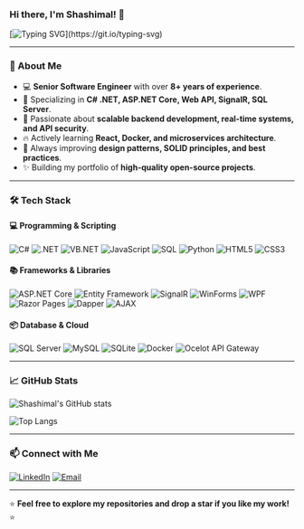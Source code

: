 ### Hi there, I'm Shashimal! 👋

[![Typing SVG](https://readme-typing-svg.herokuapp.com?font=Roboto&size=24&pause=1000&color=FF5733&width=700&lines=Senior+Software+Engineer+%7C+C%23+%7C+ASP.NET+%7C+React+%7C+SQL;Passionate+about+Building+Scalable+and+Efficient+Software;Always+Learning+and+Improving!)](https://git.io/typing-svg)

---

### 🚀 About Me

- 💻 **Senior Software Engineer** with over **8+ years of experience**.
- 🔧 Specializing in **C# .NET, ASP.NET Core, Web API, SignalR, SQL Server**.
- 🎯 Passionate about **scalable backend development, real-time systems, and API security**.
- 🔥 Actively learning **React, Docker, and microservices architecture**.
- 📌 Always improving **design patterns, SOLID principles, and best practices**.
- ✨ Building my portfolio of **high-quality open-source projects**.

---

### 🛠 Tech Stack

#### **💻 Programming & Scripting**
![C#](https://img.shields.io/badge/C%23-239120?style=for-the-badge&logo=c-sharp&logoColor=white)
![.NET](https://img.shields.io/badge/.NET-512BD4?style=for-the-badge&logo=dotnet&logoColor=white)
![VB.NET](https://img.shields.io/badge/VB.NET-512BD4?style=for-the-badge&logo=dotnet&logoColor=white)
![JavaScript](https://img.shields.io/badge/JavaScript-F7DF1E?style=for-the-badge&logo=javascript&logoColor=black)
![SQL](https://img.shields.io/badge/SQL-CC2927?style=for-the-badge&logo=microsoft-sql-server&logoColor=white)
![Python](https://img.shields.io/badge/Python-3776AB?style=for-the-badge&logo=python&logoColor=white)
![HTML5](https://img.shields.io/badge/HTML5-E34F26?style=for-the-badge&logo=html5&logoColor=white)
![CSS3](https://img.shields.io/badge/CSS3-1572B6?style=for-the-badge&logo=css3&logoColor=white)

#### **📚 Frameworks & Libraries**
![ASP.NET Core](https://img.shields.io/badge/ASP.NET%20Core-512BD4?style=for-the-badge&logo=dotnet&logoColor=white)
![Entity Framework](https://img.shields.io/badge/Entity%20Framework-512BD4?style=for-the-badge&logo=dotnet&logoColor=white)
![SignalR](https://img.shields.io/badge/SignalR-512BD4?style=for-the-badge&logo=dotnet&logoColor=white)
![WinForms](https://img.shields.io/badge/WinForms-512BD4?style=for-the-badge&logo=windows&logoColor=white)
![WPF](https://img.shields.io/badge/WPF-512BD4?style=for-the-badge&logo=windows&logoColor=white)
![Razor Pages](https://img.shields.io/badge/Razor%20Pages-512BD4?style=for-the-badge&logo=dotnet&logoColor=white)
![Dapper](https://img.shields.io/badge/Dapper-512BD4?style=for-the-badge&logo=dotnet&logoColor=white)
![AJAX](https://img.shields.io/badge/AJAX-02569B?style=for-the-badge&logo=ajax&logoColor=white)

#### **📦 Database & Cloud**
![SQL Server](https://img.shields.io/badge/SQL%20Server-CC2927?style=for-the-badge&logo=microsoft-sql-server&logoColor=white)
![MySQL](https://img.shields.io/badge/MySQL-4479A1?style=for-the-badge&logo=mysql&logoColor=white)
![SQLite](https://img.shields.io/badge/SQLite-003B57?style=for-the-badge&logo=sqlite&logoColor=white)
![Docker](https://img.shields.io/badge/Docker-2496ED?style=for-the-badge&logo=docker&logoColor=white)
![Ocelot API Gateway](https://img.shields.io/badge/Ocelot-512BD4?style=for-the-badge&logo=dotnet&logoColor=white)

---

### 📈 GitHub Stats

![Shashimal's GitHub stats](https://github-readme-stats.vercel.app/api?username=shashimalrandika&show_icons=true&theme=github_dark&title_color=FF5733&icon_color=FACC15&text_color=D1D5DB&bg_color=0D1117&border_color=FACC15&ring_color=32CD32&bar_color=32CD32)


![Top Langs](https://github-readme-stats.vercel.app/api/top-langs/?username=shashimalrandika&layout=compact&theme=github_dark&title_color=FF5733&icon_color=FACC15&text_color=D1D5DB&bg_color=0D1117&border_color=FACC15)

---

### 📫 Connect with Me

[![LinkedIn](https://img.shields.io/badge/LinkedIn-0A66C2?style=for-the-badge&logo=linkedin&logoColor=white)](https://linkedin.com/in/shashimal-randika)
[![Email](https://img.shields.io/badge/Email-D14836?style=for-the-badge&logo=gmail&logoColor=white)](mailto:shashimal90@gmail.com)

---

⭐ **Feel free to explore my repositories and drop a star if you like my work!** ⭐
